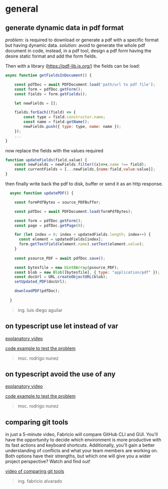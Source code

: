 # general

## generate dynamic data in pdf format

*problem:* is required to download or generate a pdf with a specific format but having dynamic data. 
*solution:* avoid to generate the whole pdf document in code, instead, in a pdf tool, design a pdf form having the desire static format and add the form fields. 

Then with a library (https://pdf-lib.js.org/) the fields can be load:
```js
async function getFieldsInDocument() {

    const pdfDoc = await PDFDocument.load('path/url to pdf file');
    const form = pdfDoc.getForm();
    const fields = form.getFields();

    let newFields = []; 

    fields.forEach((field) => {
        const type = field.constructor.name;
        const name = field.getName();
        newFields.push({ type: type, name: name });
    });
    ...
}
```

now replace the fields with the values required
```js
function updateFields(field,value) {
    const newFields = newFields.filter((x)=>x.name !== field);
    const currentFields = [...newFields,{name:field,value:value}];
}
```

then finally write back the pdf to disk, buffer or send it as an http response.
```js
  async function updatePDF() {

    const formPdfBytes = source_PDFBuffer;

    const pdfDoc = await PDFDocument.load(formPdfBytes);

    const form = pdfDoc.getForm();
    const page = pdfDoc.getPage(0);

    for (let index = 0; index < updatedFields.length; index++) {
      const element = updatedFields[index];
      form.getTextField(element.name).setText(element.value);
    }
    
    const psource_PDF = await pdfDoc.save();

    const bytesfile = new Uint8Array(psource_PDF);
    const blob = new Blob([bytesfile], { type: "application/pdf" });
    const docUrl = URL.createObjectURL(blob);
    setUpdated_PDF(docUrl);

    downloadPDF(pdfDoc);
  
  }
```

> ing. luis diego aguilar

## on typescript use let instead of var 

[explanatory video](https://1drv.ms/v/s!ApqDVCYL8CG8jdpO3PXF6sjGLKURJQ)

[code example to test the problem ](https://github.com/akurey/aktech/blob/master/tech-tips/typescript/LetTester.ts)


> msc. rodrigo nunez

## on typescript avoid the use of any

[explanatory video](https://1drv.ms/v/s!ApqDVCYL8CG8jdpPF8HN2xP_Hx5ZiQ)

[code example to test the problem ](https://github.com/akurey/aktech/blob/master/tech-tips/typescript/AnyTester.ts)


> msc. rodrigo nunez

## comparing git tools

in just a 5-minute video, Fabricio will compare GitHub CLI and GUI. You'll have the opportunity to decide which environment is more productive with its fast actions and keyboard shortcuts. Additionally, you'll gain a better understanding of conflicts and what your team members are working on. Both options have their strengths, but which one will give you a wider project perspective? Watch and find out!

[video of comparing git tools](https://1drv.ms/v/s!ApqDVCYL8CG8joowc-zZRIVhSPIqUQ?e=Gp9Eja)


> ing. fabricio alvarado
